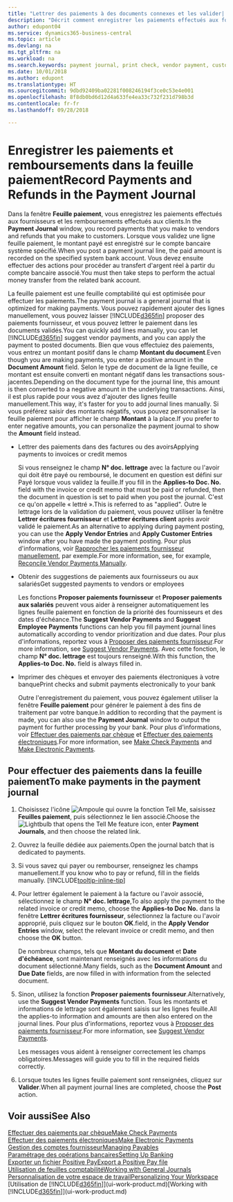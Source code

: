 ```yaml
---
title: "Lettrer des paiements à des documents connexes et les valider| Microsoft Docs"
description: "Décrit comment enregistrer les paiements effectués aux fournisseurs et les remboursements effectués aux clients."
author: edupont04
ms.service: dynamics365-business-central
ms.topic: article
ms.devlang: na
ms.tgt_pltfrm: na
ms.workload: na
ms.search.keywords: payment journal, print check, vendor payment, customer refund, creditor, debt, balance due, AP
ms.date: 10/01/2018
ms.author: edupont
ms.translationtype: HT
ms.sourcegitcommit: 9dbd92409ba02281f008246194f3ce0c53e4e001
ms.openlocfilehash: 8f8db0bd6d12d4a633fe4ea33c732f231d798b3d
ms.contentlocale: fr-fr
ms.lasthandoff: 09/28/2018

---
```

# <a name="record-payments-and-refunds-in-the-payment-journal"></a><span data-ttu-id="df1a5-103">Enregistrer les paiements et remboursements dans la feuille paiement</span><span class="sxs-lookup"><span data-stu-id="df1a5-103">Record Payments and Refunds in the Payment Journal</span></span>

<span data-ttu-id="df1a5-104">Dans la fenêtre **Feuille paiement**, vous enregistrez les paiements effectués aux fournisseurs et les remboursements effectués aux clients.</span><span class="sxs-lookup"><span data-stu-id="df1a5-104">In the **Payment Journal** window, you record payments that you make to vendors and refunds that you make to customers.</span></span> <span data-ttu-id="df1a5-105">Lorsque vous validez une ligne feuille paiement, le montant payé est enregistré sur le compte bancaire système spécifié.</span><span class="sxs-lookup"><span data-stu-id="df1a5-105">When you post a payment journal line, the paid amount is recorded on the specified system bank account.</span></span> <span data-ttu-id="df1a5-106">Vous devez ensuite effectuer des actions pour procéder au transfert d'argent réel à partir du compte bancaire associé.</span><span class="sxs-lookup"><span data-stu-id="df1a5-106">You must then take steps to perform the actual money transfer from the related bank account.</span></span>  

<span data-ttu-id="df1a5-107">La feuille paiement est une feuille comptabilité qui est optimisée pour effectuer les paiements.</span><span class="sxs-lookup"><span data-stu-id="df1a5-107">The payment journal is a general journal that is optimized for making payments.</span></span> <span data-ttu-id="df1a5-108">Vous pouvez rapidement ajouter des lignes manuellement, vous pouvez laisser [!INCLUDE[d365fin](includes/d365fin_md.md)] proposer des paiements fournisseur, et vous pouvez lettrer le paiement dans les documents validés.</span><span class="sxs-lookup"><span data-stu-id="df1a5-108">You can quickly add lines manually, you can let [!INCLUDE[d365fin](includes/d365fin_md.md)] suggest vendor payments, and you can apply the payment to posted documents.</span></span> <span data-ttu-id="df1a5-109">Bien que vous effectuiez des paiements, vous entrez un montant positif dans le champ **Montant du document**.</span><span class="sxs-lookup"><span data-stu-id="df1a5-109">Even though you are making payments, you enter a positive amount in the **Document Amount** field.</span></span> <span data-ttu-id="df1a5-110">Selon le type de document de la ligne feuille, ce montant est ensuite converti en montant négatif dans les transactions sous-jacentes.</span><span class="sxs-lookup"><span data-stu-id="df1a5-110">Depending on the document type for the journal line, this amount is then converted to a negative amount in the underlying transactions.</span></span> <span data-ttu-id="df1a5-111">Ainsi, il est plus rapide pour vous avez d'ajouter des lignes feuille manuellement.</span><span class="sxs-lookup"><span data-stu-id="df1a5-111">This way, it's faster for you to add journal lines manually.</span></span> <span data-ttu-id="df1a5-112">Si vous préférez saisir des montants négatifs, vous pouvez personnaliser la feuille paiement pour afficher le champ **Montant** à la place.</span><span class="sxs-lookup"><span data-stu-id="df1a5-112">If you prefer to enter negative amounts, you can personalize the payment journal to show the **Amount** field instead.</span></span>  

- <span data-ttu-id="df1a5-113">Lettrer des paiements dans des factures ou des avoirs</span><span class="sxs-lookup"><span data-stu-id="df1a5-113">Applying payments to invoices or credit memos</span></span>

    <span data-ttu-id="df1a5-114">Si vous renseignez le champ **N° doc. lettrage** avec la facture ou l'avoir qui doit être payé ou remboursé, le document en question est défini sur Payé lorsque vous validez la feuille.</span><span class="sxs-lookup"><span data-stu-id="df1a5-114">If you fill in the **Applies-to Doc. No.** field with the invoice or credit memo that must be paid or refunded, then the document in question is set to paid when you post the journal.</span></span> <span data-ttu-id="df1a5-115">C'est ce qu'on appelle « lettré ».</span><span class="sxs-lookup"><span data-stu-id="df1a5-115">This is referred to as "applied".</span></span> <span data-ttu-id="df1a5-116">Outre le lettrage lors de la validation du paiement, vous pouvez utiliser la fenêtre **Lettrer écritures fournisseur** et **Lettrer écritures client** après avoir validé le paiement.</span><span class="sxs-lookup"><span data-stu-id="df1a5-116">As an alternative to applying during payment posting, you can use the **Apply Vendor Entries** and **Apply Customer Entries** window after you have made the payment posting.</span></span> <span data-ttu-id="df1a5-117">Pour plus d'informations, voir [Rapprocher les paiements fournisseur manuellement](payables-how-apply-purchase-transactions-manually.md), par exemple.</span><span class="sxs-lookup"><span data-stu-id="df1a5-117">For more information, see, for example, [Reconcile Vendor Payments Manually](payables-how-apply-purchase-transactions-manually.md).</span></span>  

- <span data-ttu-id="df1a5-118">Obtenir des suggestions de paiements aux fournisseurs ou aux salariés</span><span class="sxs-lookup"><span data-stu-id="df1a5-118">Get suggested payments to vendors or employees</span></span> 

    <span data-ttu-id="df1a5-119">Les fonctions **Proposer paiements fournisseur** et **Proposer paiements aux salariés** peuvent vous aider à renseigner automatiquement les lignes feuille paiement en fonction de la priorité des fournisseurs et des dates d'échéance.</span><span class="sxs-lookup"><span data-stu-id="df1a5-119">The **Suggest Vendor Payments** and **Suggest Employee Payments** functions can help you fill payment journal lines automatically according to vendor prioritization and due dates.</span></span> <span data-ttu-id="df1a5-120">Pour plus d'informations, reportez vous à [Proposer des paiements fournisseur](payables-how-suggest-vendor-payments.md).</span><span class="sxs-lookup"><span data-stu-id="df1a5-120">For more information, see [Suggest Vendor Payments](payables-how-suggest-vendor-payments.md).</span></span> <span data-ttu-id="df1a5-121">Avec cette fonction, le champ **N° doc. lettrage** est toujours renseigné.</span><span class="sxs-lookup"><span data-stu-id="df1a5-121">With this function, the **Applies-to Doc. No.** field is always filled in.</span></span>  

- <span data-ttu-id="df1a5-122">Imprimer des chèques et envoyer des paiements électroniques à votre banque</span><span class="sxs-lookup"><span data-stu-id="df1a5-122">Print checks and submit payments electronically to your bank</span></span>

    <span data-ttu-id="df1a5-123">Outre l'enregistrement du paiement, vous pouvez également utiliser la fenêtre **Feuille paiement** pour générer le paiement à des fins de traitement par votre banque.</span><span class="sxs-lookup"><span data-stu-id="df1a5-123">In addition to recording that the payment is made, you can also use the **Payment Journal** window to output the payment for further processing by your bank.</span></span> <span data-ttu-id="df1a5-124">Pour plus d'informations, voir [Effectuer des paiements par chèque](payables-how-work-checks.md) et [Effectuer des paiements électroniques](payables-how-export-payments-bank-file.md).</span><span class="sxs-lookup"><span data-stu-id="df1a5-124">For more information, see [Make Check Payments](payables-how-work-checks.md) and [Make Electronic Payments](payables-how-export-payments-bank-file.md).</span></span>  

## <a name="to-make-payments-in-the-payment-journal"></a><span data-ttu-id="df1a5-125">Pour effectuer des paiements dans la feuille paiement</span><span class="sxs-lookup"><span data-stu-id="df1a5-125">To make payments in the payment journal</span></span> 

1. <span data-ttu-id="df1a5-126">Choisissez l'icône ![Ampoule qui ouvre la fonction Tell Me](media/ui-search/search_small.png "Dites-moi ce que vous voulez faire"), saisissez **Feuilles paiement**, puis sélectionnez le lien associé.</span><span class="sxs-lookup"><span data-stu-id="df1a5-126">Choose the ![Lightbulb that opens the Tell Me feature](media/ui-search/search_small.png "Tell me what you want to do") icon, enter **Payment Journals**, and then choose the related link.</span></span>
2. <span data-ttu-id="df1a5-127">Ouvrez la feuille dédiée aux paiements.</span><span class="sxs-lookup"><span data-stu-id="df1a5-127">Open the journal batch that is dedicated to payments.</span></span>
3. <span data-ttu-id="df1a5-128">Si vous savez qui payer ou rembourser, renseignez les champs manuellement.</span><span class="sxs-lookup"><span data-stu-id="df1a5-128">If you know who to pay or refund, fill in the fields manually.</span></span> [!INCLUDE[tooltip-inline-tip](includes/tooltip-inline-tip_md.md)]
4. <span data-ttu-id="df1a5-129">Pour lettrer également le paiement à la facture ou l'avoir associé, sélectionnez le champ **N° doc. lettrage**,</span><span class="sxs-lookup"><span data-stu-id="df1a5-129">To also apply the payment to the related invoice or credit memo, choose the **Applies-to Doc No.**</span></span> <span data-ttu-id="df1a5-130">dans la fenêtre **Lettrer écritures fournisseur**, sélectionnez la facture ou l'avoir approprié, puis cliquez sur le bouton **OK**.</span><span class="sxs-lookup"><span data-stu-id="df1a5-130">field, in the **Apply Vendor Entries** window, select the relevant invoice or credit memo, and then choose the **OK** button.</span></span>

    <span data-ttu-id="df1a5-131">De nombreux champs, tels que **Montant du document** et **Date d'échéance**, sont maintenant renseignés avec les informations du document sélectionné.</span><span class="sxs-lookup"><span data-stu-id="df1a5-131">Many fields, such as the **Document Amount** and **Due Date** fields, are now filled in with information from the selected document.</span></span>
5. <span data-ttu-id="df1a5-132">Sinon, utilisez la fonction **Proposer paiements fournisseur**.</span><span class="sxs-lookup"><span data-stu-id="df1a5-132">Alternatively, use the **Suggest Vendor Payments** function.</span></span> <span data-ttu-id="df1a5-133">Tous les montants et informations de lettrage sont également saisis sur les lignes feuille.</span><span class="sxs-lookup"><span data-stu-id="df1a5-133">All the applies-to information and amounts are then also entered on the journal lines.</span></span> <span data-ttu-id="df1a5-134">Pour plus d'informations, reportez vous à [Proposer des paiements fournisseur](payables-how-suggest-vendor-payments.md).</span><span class="sxs-lookup"><span data-stu-id="df1a5-134">For more information, see [Suggest Vendor Payments](payables-how-suggest-vendor-payments.md).</span></span>

    <span data-ttu-id="df1a5-135">Les messages vous aident à renseigner correctement les champs obligatoires.</span><span class="sxs-lookup"><span data-stu-id="df1a5-135">Messages will guide you to fill in the required fields correctly.</span></span>
6.  <span data-ttu-id="df1a5-136">Lorsque toutes les lignes feuille paiement sont renseignées, cliquez sur **Valider**.</span><span class="sxs-lookup"><span data-stu-id="df1a5-136">When all payment journal lines are completed, choose the **Post** action.</span></span>

## <a name="see-also"></a><span data-ttu-id="df1a5-137">Voir aussi</span><span class="sxs-lookup"><span data-stu-id="df1a5-137">See Also</span></span>
[<span data-ttu-id="df1a5-138">Effectuer des paiements par chèque</span><span class="sxs-lookup"><span data-stu-id="df1a5-138">Make Check Payments</span></span>](payables-how-work-checks.md)  
[<span data-ttu-id="df1a5-139">Effectuer des paiements électroniques</span><span class="sxs-lookup"><span data-stu-id="df1a5-139">Make Electronic Payments</span></span>](payables-how-export-payments-bank-file.md)  
[<span data-ttu-id="df1a5-140">Gestion des comptes fournisseur</span><span class="sxs-lookup"><span data-stu-id="df1a5-140">Managing Payables</span></span>](payables-manage-payables.md)  
[<span data-ttu-id="df1a5-141">Paramétrage des opérations bancaires</span><span class="sxs-lookup"><span data-stu-id="df1a5-141">Setting Up Banking</span></span>](bank-setup-banking.md)  
[<span data-ttu-id="df1a5-142">Exporter un fichier Positive Pay</span><span class="sxs-lookup"><span data-stu-id="df1a5-142">Export a Positive Pay file</span></span>](finance-how-positive-pay.md)  
[<span data-ttu-id="df1a5-143">Utilisation de feuilles comptabilité</span><span class="sxs-lookup"><span data-stu-id="df1a5-143">Working with General Journals</span></span>](ui-work-general-journals.md)  
[<span data-ttu-id="df1a5-144">Personnalisation de votre espace de travail</span><span class="sxs-lookup"><span data-stu-id="df1a5-144">Personalizing Your Workspace</span></span>](ui-personalization-user.md)  
<span data-ttu-id="df1a5-145">[Utilisation de [!INCLUDE[d365fin](includes/d365fin_md.md)]](ui-work-product.md)</span><span class="sxs-lookup"><span data-stu-id="df1a5-145">[Working with [!INCLUDE[d365fin](includes/d365fin_md.md)]](ui-work-product.md)</span></span>  

